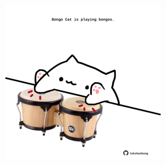 <!-- built at 08/06/2023, 07:00:54 UTC -->
<p align="center">
  <img width="500" height="500" src="./ReadmeImage.svg">
</p>
